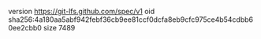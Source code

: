 version https://git-lfs.github.com/spec/v1
oid sha256:4a180aa5abf942febf36cb9ee81ccf0dcfa8eb9cfc975ce4b54cdbb60ee2cbb0
size 7489
